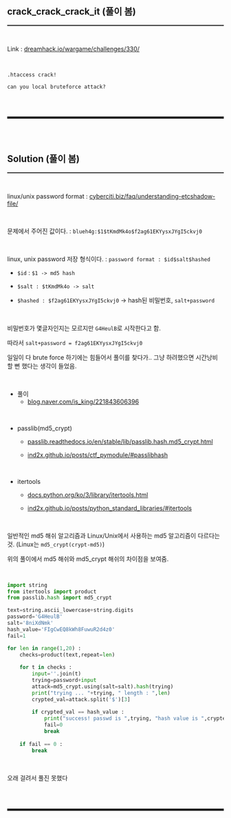 ## crack_crack_crack_it (풀이 봄)
<hr style="border-top: 1px solid;"><br>

Link 
: <a href="https://dreamhack.io/wargame/challenges/330/" target="_blank">dreamhack.io/wargame/challenges/330/</a>

<br>

```
.htaccess crack!

can you local bruteforce attack?
```

<br><br>
<hr style="border: 2px solid;">
<br><br>

## Solution (풀이 봄)
<hr style="border-top: 1px solid;"><br>

linux/unix password format 
: <a href="https://www.cyberciti.biz/faq/understanding-etcshadow-file/" target="_blank">cyberciti.biz/faq/understanding-etcshadow-file/</a> 

<br>

문제에서 주어진 값이다.
: ```blueh4g:$1$tKmdMk4o$f2ag61EKYysxJYgI5ckvj0```

<br>

linux, unix password 저장 형식이다.
: ```password format : $id$salt$hashed```

+ ```$id``` : ```$1 -> md5 hash```

+ ```$salt : $tKmdMk4o -> salt```

+ ```$hashed : $f2ag61EKYysxJYgI5ckvj0``` -> hash된 비밀번호, ```salt+password```

<br>

비밀번호가 몇글자인지는 모르지만 ```G4HeulB```로 시작한다고 함. 

따라서 ```salt+password = f2ag61EKYysxJYgI5ckvj0```

일일이 다 brute force 하기에는 힘들어서 풀이를 찾다가.. 그냥 하려했으면 시간낭비 할 뻔 했다는 생각이 들었음.

<br>

+ 풀이
    + <a href="https://blog.naver.com/is_king/221843606396" target="_blank">blog.naver.com/is_king/221843606396</a>

<br>

+ passlib(md5_crypt) 
    
    + <a href="https://passlib.readthedocs.io/en/stable/lib/passlib.hash.md5_crypt.html" target="_blank">passlib.readthedocs.io/en/stable/lib/passlib.hash.md5_crypt.html</a>

    + <a href="https://ind2x.github.io/posts/ctf_pymodule/#passlibhash" target="_blank">ind2x.github.io/posts/ctf_pymodule/#passlibhash</a>

<br>

+ itertools 

    + <a href="https://docs.python.org/ko/3/library/itertools.html" target="_blank">docs.python.org/ko/3/library/itertools.html</a>

    + <a href="https://ind2x.github.io/posts/python_standard_libraries/#itertools" target="_blank">ind2x.github.io/posts/python_standard_libraries/#itertools</a>

<br>

일반적인 md5 해쉬 알고리즘과 Linux/Unix에서 사용하는 md5 알고리즘이 다르다는 것. (Linux는 ```md5_crypt(crypt-md5)```)

위의 풀이에서 md5 해쉬와 md5_crypt 해쉬의 차이점을 보여줌.

<br>

```python
import string
from itertools import product
from passlib.hash import md5_crypt

text=string.ascii_lowercase+string.digits
password='G4HeulB'
salt='8niXdNmk'
hash_value='FIgCwEQ8kWh8FuwuR2d4z0'
fail=1

for len in range(1,20) :
    checks=product(text,repeat=len)
    
    for t in checks :
        input=''.join(t)
        trying=password+input
        attack=md5_crypt.using(salt=salt).hash(trying)
        print("trying ... "+trying, " length : ",len)
        crypted_val=attack.split('$')[3]
    
        if crypted_val == hash_value :
            print("success! passwd is ",trying, "hash value is ",crypted_val)
            fail=0
            break
    
    if fail == 0 :
        break
```

<br>

오래 걸려서 풀진 못했다

<br><br>
<hr style="border: 2px solid;">
<br><br>
